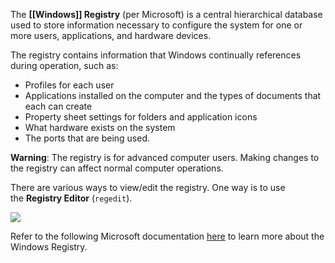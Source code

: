 The **[[Windows]] Registry** (per Microsoft) is a central hierarchical database used to store information necessary to configure the system for one or more users, applications, and hardware devices.

The registry contains information that Windows continually references during operation, such as:

- Profiles for each user
- Applications installed on the computer and the types of documents that each can create
- Property sheet settings for folders and application icons
- What hardware exists on the system
- The ports that are being used.

**Warning**: The registry is for advanced computer users. Making changes to the registry can affect normal computer operations. 

There are various ways to view/edit the registry. One way is to use the **Registry Editor** (`regedit`).

![](https://assets.tryhackme.com/additional/win-fun2/regedit.png)  

Refer to the following Microsoft documentation [here](https://docs.microsoft.com/en-us/troubleshoot/windows-server/performance/windows-registry-advanced-users) to learn more about the Windows Registry.